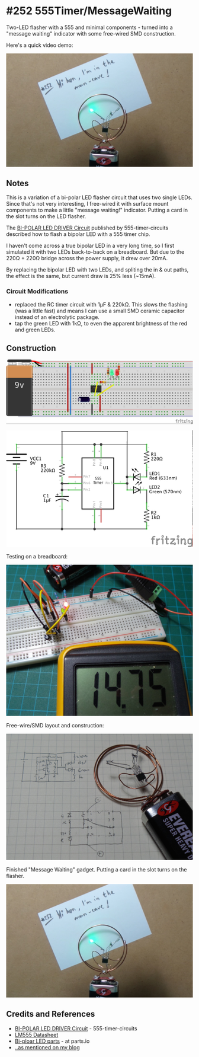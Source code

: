 # #252 555Timer/MessageWaiting

Two-LED flasher with a 555 and minimal components - turned into a "message waiting" indicator with some free-wired SMD construction.

Here's a quick video demo:

[![MessageWaiting](./assets/MessageWaiting_build.jpg?raw=true)](https://www.youtube.com/watch?v=_ujCu5yxSXQ)


## Notes

This is a variation of a bi-polar LED flasher circuit that uses two single LEDs.
Since that's not very interesting,  I free-wired it with surface mount components
to make a little "message waiting!" indicator. Putting a card in the slot turns on the LED flasher.

The [BI-POLAR LED DRIVER Circuit](http://www.555-timer-circuits.com/bi-polar-led-driver.html)
published by 555-timer-circuits described how to flash a bipolar LED with a 555 timer chip.

I haven't come across a true bipolar LED in a very long time, so I first simulated it
with two LEDs back-to-back on a breadboard.
But due to the 220Ω + 220Ω bridge across the power supply, it drew over 20mA.

By replacing the bipolar LED with two LEDs, and spliting the in & out paths, the effect is the same,
but current draw is 25% less (~15mA).

### Circuit Modifications

* replaced the RC timer circuit with 1µF & 220kΩ. This slows the flashing (was a little fast) and means I can use a small SMD ceramic capacitor instead of an electrolytic package.
* tap the green LED with 1kΩ, to even the apparent brightness of the red and green LEDs.

## Construction

![Breadboard](./assets/MessageWaiting_bb.jpg?raw=true)

![Schematic](./assets/MessageWaiting_schematic.jpg?raw=true)

Testing on a breadboard:

![MessageWaiting_build_breadboard](./assets/MessageWaiting_build_breadboard.jpg?raw=true)

Free-wire/SMD layout and construction:

![MessageWaiting_build_layout](./assets/MessageWaiting_build_layout.jpg?raw=true)

Finished "Message Waiting" gadget. Putting a card in the slot turns on the flasher.

![Build](./assets/MessageWaiting_build.jpg?raw=true)

## Credits and References

* [BI-POLAR LED DRIVER Circuit](http://www.555-timer-circuits.com/bi-polar-led-driver.html) - 555-timer-circuits
* [LM555 Datasheet](https://www.futurlec.com/Linear/LM555CN.shtml)
* [Bi-ploar LED parts](http://parts.io/search/term-bi-polar%20led/Class-Optoelectronics/Category-Visible%20LEDs?Configuration=COMMON%20BIPOLAR%20TERMINAL%2C%202%20ELEMENTS) - at parts.io
* [..as mentioned on my blog](https://blog.tardate.com/2017/02/leap252-message-waiting.html)
